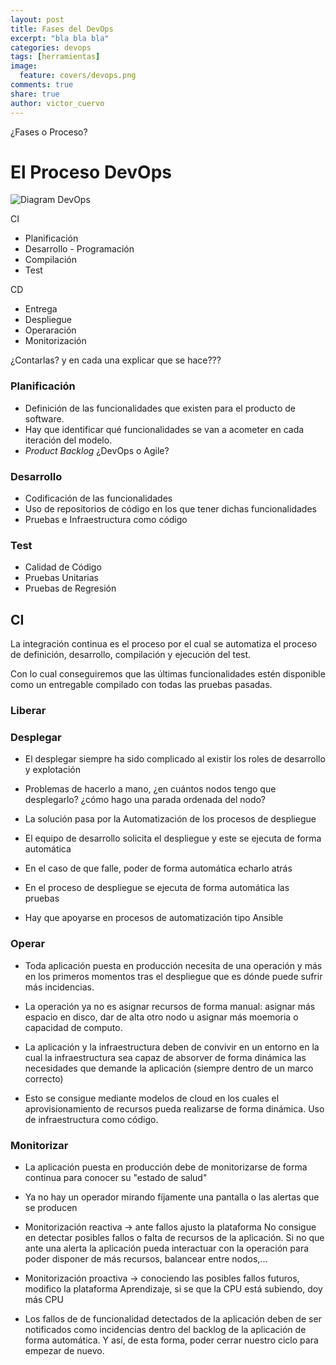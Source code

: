 ```yaml
---
layout: post
title: Fases del DevOps
excerpt: "bla bla bla"
categories: devops
tags: [herramientas]
image:
  feature: covers/devops.png
comments: true
share: true
author: victor_cuervo
---
```


¿Fases o Proceso?

# El Proceso DevOps

![Diagram DevOps]({{site.url}}/images/devops/devops.png)

CI
* Planificación
* Desarrollo - Programación
* Compilación
* Test

CD
* Entrega
* Despliegue
* Operaración
* Monitorización


¿Contarlas? y en cada una explicar que se hace???



### Planificación

* Definición de las funcionalidades que existen para el producto de software.
* Hay que identificar qué funcionalidades se van a acometer en cada iteración del modelo.
* *Product Backlog* ¿DevOps o Agile?


### Desarrollo
* Codificación de las funcionalidades
* Uso de repositorios de código en los que tener dichas funcionalidades
* Pruebas e Infraestructura como código

### Test

* Calidad de Código
* Pruebas Unitarias
* Pruebas de Regresión


## CI
La integración continua es el proceso por el cual se automatiza el proceso de definición, desarrollo, compilación y ejecución del test.

Con lo cual conseguiremos que las últimas funcionalidades estén disponible como un entregable compilado con todas las pruebas pasadas.



### Liberar

### Desplegar

* El desplegar siempre ha sido complicado al existir los roles de desarrollo y explotación
* Problemas de hacerlo a mano, ¿en cuántos nodos tengo que desplegarlo? ¿cómo hago una parada ordenada del nodo?
* La solución pasa por la Automatización de los procesos de despliegue
* El equipo de desarrollo solicita el despliegue y este se ejecuta de forma automática
* En el caso de que falle, poder de forma automática echarlo atrás
* En el proceso de despliegue se ejecuta de forma automática las pruebas

* Hay que apoyarse en procesos de automatización tipo Ansible

### Operar
* Toda aplicación puesta en producción necesita de una operación y más en los primeros momentos tras el despliegue que es dónde puede sufrir más incidencias.

* La operación ya no es asignar recursos de forma manual: asignar más espacio en disco, dar de alta otro nodo u asignar más moemoria o capacidad de computo.

* La aplicación y la infraestructura deben de convivir en un entorno en la cual la infraestructura sea capaz de absorver de forma dinámica las necesidades que demande la aplicación (siempre dentro de un marco correcto)

* Esto se consigue mediante modelos de cloud en los cuales el aprovisionamiento de recursos pueda realizarse de forma dinámica. Uso de infraestructura como código.


### Monitorizar

* La aplicación puesta en producción debe de monitorizarse de forma continua para conocer su "estado de salud"
* Ya no hay un operador mirando fíjamente una pantalla o las alertas que se producen

* Monitorización reactiva -> ante fallos ajusto la plataforma
No consigue en detectar posibles fallos o falta de recursos de la aplicación. Si no que ante una alerta la aplicación pueda interactuar con la operación para poder disponer de más recursos, balancear entre nodos,...

* Monitorización proactiva -> conociendo las posibles fallos futuros, modifico la plataforma
Aprendizaje, si se que la CPU está subiendo, doy más CPU


* Los fallos de de funcionalidad detectados de la aplicación deben de ser notificados como incidencias dentro del backlog de la aplicación de forma automática. Y así, de esta forma, poder cerrar nuestro ciclo para empezar de nuevo.
